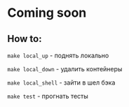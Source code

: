 # Coming soon

## How to:
  
```make local_up``` - поднять локально


```make local_down``` - удалить контейнеры


```make local_shell``` - зайти в шел бэка


```make test``` - прогнать тесты

